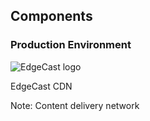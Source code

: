 ## Components

### Production Environment

![EdgeCast logo](http://upload.wikimedia.org/wikipedia/commons/9/9b/EdgeCast_logo.png) <!-- .element: style="height:5em;background-color:inherit;border:0" -->

EdgeCast CDN

Note:
Content delivery network
